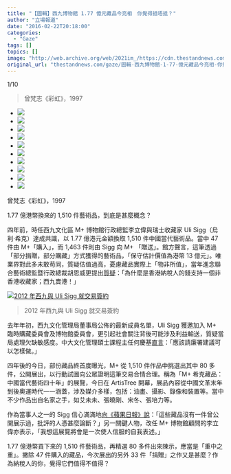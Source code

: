 ```yaml
---
title: "【圖輯】西九博物館 1.77 億元藏品今亮相　你覺得抵唔抵？"
author: "立場報道"
date: "2016-02-22T20:18:00"
categories:
  - "Gaze"
tags: []
topics: []
image: "http://web.archive.org/web/2021im_/https://cdn.thestandnews.com/media/photos/gallery/66/cache/DSC_0176_Wg7E6_UHm1U_300x200cropcenter.png"
original_url: "thestandnews.com/gaze/圖輯-西九博物館-1-77-億元藏品今亮相-你覺得抵唔抵"
---
```

[](#)[](#)

[](#)1/10[](#)

> 曾梵志《彩虹》，1997

*   ![](http://web.archive.org/web/2021im_/https://cdn.thestandnews.com/media/photos/gallery/66/cache/DSC_0176_Wg7E6_UHm1U_300x200cropcenter.png)
*   ![](http://web.archive.org/web/2021im_/https://cdn.thestandnews.com/media/photos/gallery/66/cache/DSC_0178_4NVG9_BB6r6_300x200cropcenter.png)
*   ![](http://web.archive.org/web/2021im_/https://cdn.thestandnews.com/media/photos/gallery/66/cache/DSC_0182_2JE4x_0rjQr_300x200cropcenter.png)
*   ![](http://web.archive.org/web/2021im_/https://cdn.thestandnews.com/media/photos/gallery/66/cache/DSC_0185_8JR6I20copy_5k8gb_300x200cropcenter.jpg)
*   ![](http://web.archive.org/web/2021im_/https://cdn.thestandnews.com/media/photos/gallery/66/cache/DSC_0187_uSO2T20copy_jRtib_300x200cropcenter.jpg)
*   ![](http://web.archive.org/web/2021im_/https://cdn.thestandnews.com/media/photos/gallery/66/cache/DSC_0191_Opfnb20copy_qRVru_300x200cropcenter.jpg)
*   ![](http://web.archive.org/web/2021im_/https://cdn.thestandnews.com/media/photos/gallery/66/cache/DSC_0194_Ny9b0_1LRL4_300x200cropcenter.jpg)
*   ![](http://web.archive.org/web/2021im_/https://cdn.thestandnews.com/media/photos/gallery/66/cache/DSC_0199_MJqCV20copy_joRSa_300x200cropcenter.jpg)
*   ![](http://web.archive.org/web/2021im_/https://cdn.thestandnews.com/media/photos/gallery/66/cache/DSC_0232_ks7st_cthJC_300x200cropcenter.png)
*   ![](http://web.archive.org/web/2021im_/https://cdn.thestandnews.com/media/photos/gallery/66/cache/DSC_0238_tOEIe_300x200cropcenter.JPG)

曾梵志《彩虹》，1997

1.77 億港幣換來的 1,510 件藝術品，到底是甚麼概念？

四年前，時任西九文化區 M+ 博物館行政總監李立偉與瑞士收藏家 Uli Sigg（烏利‧希克）達成共識，以 1.77 億港元金額換取 1,510 件中國當代藝術品。當中 47 件由 M+「購入」，而 1,463 件則由 Sigg 向 M+ 「贈送」。館方聲言，這筆透過「部分捐贈，部分購藏」方式獲得的藝術品，「保守估計價值為港幣 13 億元」。唯業界對此多未敢苟同，質疑估值過高，憂慮藏品實際上「物非所值」，當年進念聯合藝術總監暨行政總裁胡恩威更提出[質疑](http://web.archive.org/web/20210629033204/http://artalk.hk/2012/06/14/%E5%9B%9E%E6%87%89%E8%83%A1%E6%81%A9%E5%A8%81%E9%97%9C%E6%96%BCuli-sigg%E4%BA%8B%E4%BB%B6%E7%9A%84%E8%AB%96%E8%BF%B0%EF%BC%9A%E8%AA%B0%E5%9C%A8%E6%94%AF%E6%8C%81%E8%AA%B0%E4%BA%86%EF%BC%9F/)：「為什麼是香港納稅人的錢支持一個非香港收藏家；西九賣港！」

[![2012 年西九與 Uli Sigg 就交易簽約](http://web.archive.org/web/2021im_/https://cdn.thestandnews.com/media/photos/cache/P6120481_z4xnp_1200x0.JPG)](http://web.archive.org/web/20210629033204/https://cdn.thestandnews.com/media/photos/cache/P6120481_z4xnp_1200x0.JPG)

> 2012 年西九與 Uli Sigg 就交易簽約

去年年初，西九文化管理局董事局公佈的最新成員名單，Uli Sigg 獲邀加入 M+ 臨時購藏委員會及博物館委員會，更引起社會關注背後可能涉及利益輸送，質疑當局處理欠缺敏感度。中大文化管理碩士課程主任何慶基[直言](../../culture/%E8%A5%BF%E4%B9%9Dm%E5%A7%94%E6%94%B6%E8%97%8F%E5%AE%B6%E9%80%B2%E8%B3%BC%E8%97%8F%E5%A7%94%E5%93%A1%E6%9C%83-%E5%AD%B8%E8%80%85%E8%B3%AA%E7%96%91%E5%88%A9%E7%9B%8A%E8%A1%9D%E7%AA%81/)：「應該請廉署建議可以怎樣做。」

四年後的今日，部份藏品終首度曝光，M+ 從 1,510 件作品中挑選出其中 80 多件，公開展出，以行動試圖向公眾證明這筆交易合情合理。稱為「M+ 希克藏品：中國當代藝術四十年」的展覽，今日在 ArtisTree 開幕，展品內容從中國文革末年到後奧運時代一一涵蓋，涉及媒介多樣，包括：油畫、攝影、錄像和裝置等。當中不少作品出自名家之手，如艾未未、張曉剛、宋冬、張培力等。

作為當事人之一的 Sigg 信心滿滿地[向《蘋果日報》說](http://web.archive.org/web/20210629033204/http://hk.apple.nextmedia.com/supplement/culture/art/20160217/19493474)：「這些藏品沒有一件曾公開展示過，批評的人憑甚麼論斷？」另一關鍵人物，改任 M+ 博物館顧問的李立偉亦表示，「我想這展覽將會是一次使人信服的自我表述。」

1.77 億港幣買下來的 1,510 件藝術品，再精選 80 多件出來陳示，應當是「重中之重」。撇除 47 件購入的藏品，今次展出的另外 33 件「捐贈」之作又是甚麼？作為納稅人的你，覺得它們值得不值得？